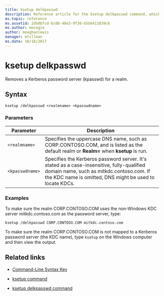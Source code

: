 ```yaml
---
title: ksetup delkpasswd
description: Reference article for the ksetup delkpasswd command, which removes a Kerberos password server (kpasswd) for a realm.
ms.topic: reference
ms.assetid: 2db0bfcd-bc08-48e3-9f30-65b6411839c6
ms.author: mosagie
author: meaghanlewis
manager: mtillman
ms.date: 10/16/2017
---
```


# ksetup delkpasswd



Removes a Kerberos password server (kpasswd) for a realm.

## Syntax

```
ksetup /delkpasswd <realmname> <kpasswdname>
```

### Parameters

| Parameter | Description |
| --------- | ----------- |
| `<realmname>` |  Specifies the uppercase DNS name, such as CORP.CONTOSO.COM, and is listed as the default realm or **Realm=** when **ksetup** is run. |
| `<kpasswdname>` | Specifies the Kerberos password server. It's stated as a case-insensitive, fully-qualified domain name, such as mitkdc.contoso.com. If the KDC name is omitted, DNS might be used to locate KDCs. |

### Examples

To make sure the realm CORP.CONTOSO.COM uses the non-Windows KDC server mitkdc.contoso.com as the password server, type:

```
ksetup /delkpasswd CORP.CONTOSO.COM mitkdc.contoso.com
```

To make sure the realm CORP.CONTOSO.COM is not mapped to a Kerberos password server (the KDC name), type `ksetup` on the Windows computer and then view the output.

## Related links

- [Command-Line Syntax Key](command-line-syntax-key.md)

- [ksetup command](ksetup.md)

- [ksetup delkpasswd command](ksetup-delkpasswd.md)
